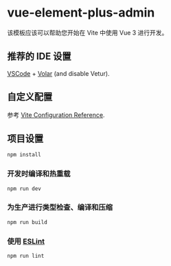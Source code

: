 # vue-element-plus-admin

该模板应该可以帮助您开始在 Vite 中使用 Vue 3 进行开发。

## 推荐的 IDE 设置

<a href="https://code.visualstudio.com/" target="_blank">VSCode</a> + [Volar](https://marketplace.visualstudio.com/items?itemName=Vue.volar) (and disable Vetur).

## 自定义配置

参考 [Vite Configuration Reference](https://vitejs.dev/config/?_blank).

## 项目设置

```sh
npm install
```

### 开发时编译和热重载

```sh
npm run dev
```

### 为生产进行类型检查、编译和压缩

```sh
npm run build
```

### 使用 [ESLint](https://eslint.org/)

```sh
npm run lint
```
